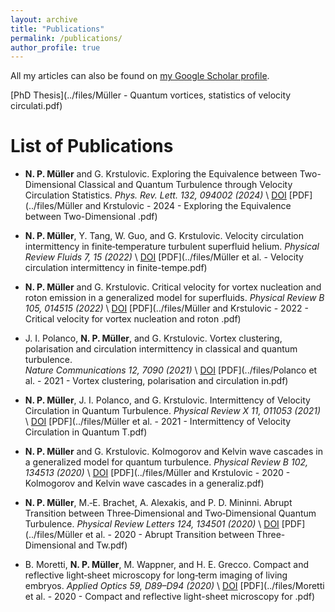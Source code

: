 ```yaml
---
layout: archive
title: "Publications"
permalink: /publications/
author_profile: true
---
```


All my articles can also be found on [my Google Scholar profile](https://scholar.google.com/citations?user=ymtN63gAAAAJ&hl=en).

[PhD Thesis](../files/Müller - Quantum vortices, statistics of velocity circulati.pdf)


# List of Publications

- **N. P. Müller** and G. Krstulovic. 
Exploring the Equivalence between Two-Dimensional Classical and Quantum Turbulence through Velocity Circulation Statistics. *Phys. Rev. Lett. 132, 094002 (2024)* \\
[DOI](https://doi.org/10.1103/PhysRevLett.132.094002) 
[PDF](../files/Müller and Krstulovic - 2024 - Exploring the Equivalence between Two-Dimensional .pdf)

- **N. P. Müller**, Y. Tang, W. Guo, and G. Krstulovic. 
Velocity circulation intermittency in finite‐temperature turbulent superfluid helium.
*Physical Review Fluids 7, 15 (2022)* \\
[DOI](https://doi.org/10.1103/PhysRevFluids.7.104604)
[PDF](../files/Müller et al. - Velocity circulation intermittency in finite-tempe.pdf)

- **N. P. Müller** and G. Krstulovic. 
Critical velocity for vortex nucleation and roton emission in a generalized model for superfluids.
*Physical Review B 105, 014515 (2022)* \\
[DOI](https://doi.org/10.1103/PhysRevB.105.014515)
[PDF](../files/Müller and Krstulovic - 2022 - Critical velocity for vortex nucleation and roton .pdf)

- J. I. Polanco, **N. P. Müller**, and G. Krstulovic. 
Vortex clustering, polarisation and circulation intermittency in classical and quantum turbulence.  
*Nature Communications 12, 7090 (2021)* \\
[DOI](https://doi.org/10.1038/s41467-021-27382-6)
[PDF](../files/Polanco et al. - 2021 - Vortex clustering, polarisation and circulation in.pdf)

- **N. P. Müller**, J. I. Polanco, and G. Krstulovic. 
Intermittency of Velocity Circulation in Quantum Turbulence. 
*Physical Review X 11, 011053 (2021)* \\
[DOI](https://doi.org/10.1103/PhysRevX.11.011053)
[PDF](../files/Müller et al. - 2021 - Intermittency of Velocity Circulation in Quantum T.pdf)

- **N. P. Müller** and G. Krstulovic. 
Kolmogorov and Kelvin wave cascades in a generalized model for quantum turbulence. 
*Physical Review B 102, 134513 (2020)* \\
[DOI](https://doi.org/10.1103/PhysRevB.102.134513)
[PDF](../files/Müller and Krstulovic - 2020 - Kolmogorov and Kelvin wave cascades in a generaliz.pdf)

- **N. P. Müller**, M.‐E. Brachet, A. Alexakis, and P. D. Mininni. 
Abrupt Transition between Three‐Dimensional and Two‐Dimensional Quantum Turbulence. 
*Physical Review Letters 124, 134501 (2020)* \\
[DOI](https://doi.org/10.1103/PhysRevLett.124.134501)
[PDF](../files/Müller et al. - 2020 - Abrupt Transition between Three-Dimensional and Tw.pdf)

- B. Moretti, **N. P. Müller**, M. Wappner, and H. E. Grecco. 
Compact and reflective light‐sheet microscopy for long‐term imaging of living embryos. 
*Applied Optics 59, D89–D94 (2020)* \\
[DOI](https://doi.org/10.1364/AO.383026)
[PDF](../files/Moretti et al. - 2020 - Compact and reflective light-sheet microscopy for .pdf)

